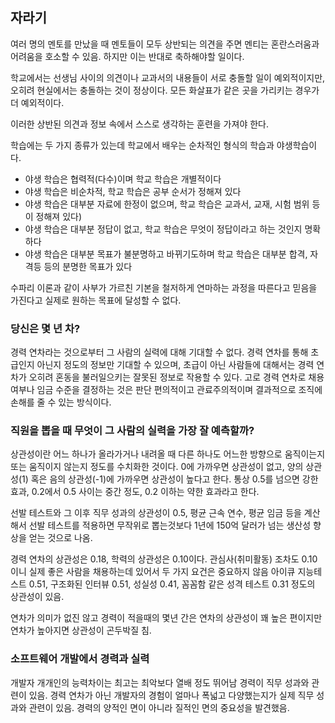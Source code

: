 ## 자라기

여러 명의 멘토를 만났을 때 멘토들이 모두 상반되는 의견을 주면 멘티는 혼란스러움과 어려움을 호소할 수 있음.
하지만 이는 반대로 축하해야할 일이다.

학교에서는 선생님 사이의 의견이나 교과서의 내용들이 서로 충돌할 일이 예외적이지만, 오히려 현실에서는 충돌하는 것이 정상이다.
모든 화살표가 같은 곳을 가리키는 경우가 더 예외적이다.

이러한 상반된 의견과 정보 속에서 스스로 생각하는 훈련을 가져야 한다.

학습에는 두 가지 종류가 있는데 학교에서 배우는 순차적인 형식의 학습과 야생학습이다.
- 야생 학습은 협력적(다수)이며 학교 학습은 개별적이다
- 야생 학습은 비순차적, 학교 학습은 공부 순서가 정해져 있다
- 야생 학습은 대부분 자료에 한정이 없으며, 학교 학습은 교과서, 교재, 시험 범위 등이 정해져 있다)
- 야생 학습은 대부분 정답이 없고, 학교 학습은 무엇이 정답이라고 하는 것인지 명확하다
- 야생 학습은 대부분 목표가 불분명하고 바뀌기도하며 학교 학습은 대부분 합격, 자격등 등의 분명한 목표가 있다

수파리 이론과 같이 사부가 가르친 기본을 철저하게 연마하는 과정을 따른다고 믿음을 가진다고 실제로 원하는 목표에 달성할 수 없다.

### 당신은 몇 년 차?

경력 연차라는 것으로부터 그 사람의 실력에 대해 기대할 수 없다.
경력 연차를 통해 초급인지 아닌지 정도의 정보만 기대할 수 있으며, 초급이 아닌 사람들에 대해서는 경력 연차가 오히려 혼동을 불러일으키는 잘못된 정보로 작용할 수 있다.
고로 경력 연차로 채용 여부나 임금 수준을 결정하는 것은 판단 편의적이고 관료주의적이며 결과적으로 조직에 손해를 줄 수 있는 방식이다.

### 직원을 뽑을 때 무엇이 그 사람의 실력을 가장 잘 예측할까?

상관성이란 어느 하나가 올라가거나 내려올 때 다른 하나도 어느한 방향으로 움직이는지 또는 움직이지 않는지 정도를 수치화한 것이다.
0에 가까우면 상관성이 없고, 양의 상관성(1) 혹은 음의 상관성(-1)에 가까우면 상관성이 높다고 한다.
통상 0.5를 넘으면 강한 효과, 0.2에서 0.5 사이는 중간 정도, 0.2 이하는 약한 효과라고 한다.

선발 테스트와 그 이후 직무 성과의 상관성이 0.5, 평균 근속 연수, 평균 임금 등을 계산해서 선발 테스트를 적용하면
무작위로 뽑는것보다 1년에 150억 달러가 넘는 생산성 향상을 얻는 것으로 나옴.

경력 연차의 상관성은 0.18, 학력의 상관성은 0.10이다. 관심사(취미활동) 조차도 0.10이니 실제 좋은 사람을 채용하는데 있어서 두 가지 요건은 중요하지 않음
아이큐 지능테스트 0.51, 구조화된 인터뷰 0.51, 성실성 0.41, 꼼꼼함 같은 성격 테스트 0.31 정도의 상관성이 있음.

연차가 의미가 없진 않고 경력이 적을때의 몇년 간은 연차의 상관성이 꽤 높은 편이지만 연차가 높아지면 상관성이 곤두박질 침.

### 소프트웨어 개발에서 경력과 실력

개발자 개개인의 능력차이는 최고는 최악보다 열배 정도 뛰어남
경력이 직무 성과와 관련이 있음. 경력 연차가 아닌 개발자의 경험이 얼마나 폭넓고 다양했는지가 실제 직무 성과와 관련이 있음.
경력의 양적인 면이 아니라 질적인 면의 중요성을 발견했음.
